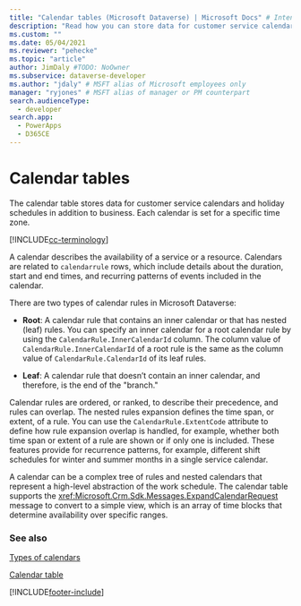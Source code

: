 ```yaml
---
title: "Calendar tables (Microsoft Dataverse) | Microsoft Docs" # Intent and product brand in a unique string of 43-59 chars including spaces
description: "Read how you can store data for customer service calendars and holiday schedules using calendar tables." # 115-145 characters including spaces. This abstract displays in the search result.
ms.custom: ""
ms.date: 05/04/2021
ms.reviewer: "pehecke"
ms.topic: "article"
author: JimDaly #TODO: NoOwner
ms.subservice: dataverse-developer
ms.author: "jdaly" # MSFT alias of Microsoft employees only
manager: "ryjones" # MSFT alias of manager or PM counterpart
search.audienceType: 
  - developer
search.app: 
  - PowerApps
  - D365CE
---
```

# Calendar tables

The calendar table stores data for customer service calendars and holiday schedules in addition to business. Each calendar is set for a specific time zone. 

[!INCLUDE[cc-terminology](includes/cc-terminology.md)]
  
A calendar describes the availability of a service or a resource. Calendars are related to `calendarrule` rows, which include details about the duration, start and end times, and recurring patterns of events included in the calendar.  
  
 There are two types of calendar rules in Microsoft Dataverse:  
  
- **Root**: A calendar rule that contains an inner calendar or that has nested (leaf) rules. You can specify an inner calendar for a root calendar rule by using the `CalendarRule.InnerCalendarId` column. The column value of `CalendarRule.InnerCalendarId` of a root rule is the same as the column value of `CalendarRule.CalendarId` of its leaf rules.  
  
- **Leaf**: A calendar rule that doesn’t contain an inner calendar, and therefore, is the end of the "branch."  
  
 Calendar rules are ordered, or ranked, to describe their precedence, and rules can overlap. The nested rules expansion defines the time span, or extent, of a rule. You can use the `CalendarRule.ExtentCode` attribute to define how rule expansion overlap is handled, for example, whether both time span or extent of a rule are shown or if only one is included. These features provide for recurrence patterns, for example, different shift schedules for winter and summer months in a single service calendar.  
  
 A calendar can be a complex tree of rules and nested calendars that represent a high-level abstraction of the work schedule. The calendar table supports the <xref:Microsoft.Crm.Sdk.Messages.ExpandCalendarRequest> message to convert to a simple view, which is an array of time blocks that determine availability over specific ranges.  
  
### See also  
 [Types of calendars](types-calendars.md)  
  
 [Calendar table](/reference/entities/calendar.md)  



[!INCLUDE[footer-include](../../includes/footer-banner.md)]
